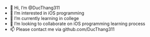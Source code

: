 - 👋 Hi, I’m @DucThang311
- 👀 I’m interested in iOS programming
- 🌱 I’m currently learning in college
- 💞️ I’m looking to collaborate on iOS programming learning process
- 📫 Please contact me via github.com/DucThang311



<!---
DucThang311/DucThang311 is a ✨ special ✨ repository because its `README.md` (this file) appears on your GitHub profile.
You can click the Preview link to take a look at your changes.
--->
